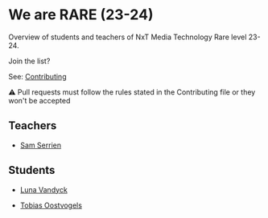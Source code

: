 # We are RARE (23-24)

Overview of students and teachers of NxT Media Technology Rare level 23-24.

Join the list?

See: [Contributing](./CONTRIBUTING.md)

⚠️ Pull requests must follow the rules stated in the Contributing file or they won't be accepted

## Teachers

* [Sam Serrien](./people/sam_serrien.md)

## Students
* [Luna Vandyck](./people/luna_vandyck.md)

* [Tobias Oostvogels](./people/tobias_oostvogels.md)